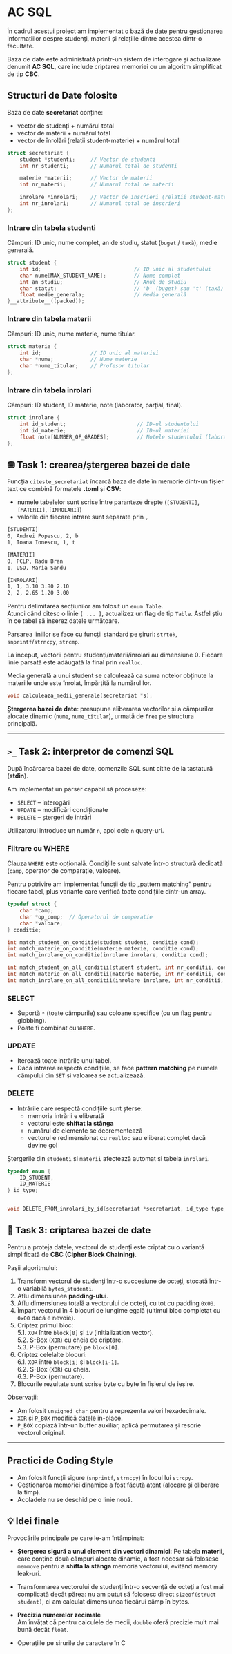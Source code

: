 # AC SQL

În cadrul acestui proiect am implementat o bază de date pentru gestionarea informațiilor
despre studenți, materii și relațiile dintre acestea dintr-o facultate.  

Baza de date este administrată printr-un sistem de interogare și actualizare denumit **AC SQL**,
care include criptarea memoriei cu un algoritm simplificat de tip **CBC**.


## Structuri de Date folosite

Baza de date **secretariat** conține:
- vector de studenți + numărul total
- vector de materii + numărul total
- vector de înrolări (relații student-materie) + numărul total

```c
struct secretariat {
    student *studenti;     // Vector de studenti
    int nr_studenti;       // Numarul total de studenti

    materie *materii;      // Vector de materii
    int nr_materii;        // Numarul total de materii

    inrolare *inrolari;    // Vector de inscrieri (relatii student-materie)
    int nr_inrolari;       // Numarul total de inscrieri
};
```

### Intrare din tabela **studenti**
Câmpuri: ID unic, nume complet, an de studiu, statut (`buget` / `taxă`), medie generală.  

```c
struct student {
    int id;                              // ID unic al studentului
    char nume[MAX_STUDENT_NAME];         // Nume complet
    int an_studiu;                       // Anul de studiu
    char statut;                         // 'b' (buget) sau 't' (taxă)
    float medie_generala;                // Media generală
}__attribute__((packed));
```

### Intrare din tabela **materii**
Câmpuri: ID unic, nume materie, nume titular.

```c
struct materie {
    int id;                // ID unic al materiei
    char *nume;            // Nume materie
    char *nume_titular;    // Profesor titular
};
```

### Intrare din tabela **inrolari**
Câmpuri: ID student, ID materie, note (laborator, parțial, final).  

```c
struct inrolare {
    int id_student;                       // ID-ul studentului
    int id_materie;                       // ID-ul materiei
    float note[NUMBER_OF_GRADES];         // Notele studentului (laborator, parțial, final)
};
```

## ⛃ Task 1: crearea/ștergerea bazei de date

Funcția `citeste_secretariat` încarcă baza de date în memorie dintr-un fișier text ce combină formatele **.toml** și **CSV**:
- numele tabelelor sunt scrise între paranteze drepte (`[STUDENTI]`, `[MATERII]`, `[INROLARI]`)
- valorile din fiecare intrare sunt separate prin `,`

```txt
[STUDENTI]
0, Andrei Popescu, 2, b
1, Ioana Ionescu, 1, t

[MATERII]
0, PCLP, Radu Bran
1, USO, Maria Sandu

[INROLARI]
1, 1, 3.10 3.80 2.10
2, 2, 2.65 1.20 3.00
```


Pentru delimitarea secțiunilor am folosit un `enum Table`.  
Atunci când citesc o linie `[ ... ]`, actualizez un **flag** de tip `Table`.
Astfel știu în ce tabel să inserez datele următoare.  

Parsarea liniilor se face cu funcții standard pe șiruri: `strtok`, `snprintf`/`strncpy`, `strcmp`.  

La început, vectorii pentru studenți/materii/înrolari au dimensiune 0.
Fiecare linie parsată este adăugată la final prin `realloc`.  

Media generală a unui student se calculează ca
suma notelor obținute la materiile unde este înrolat, împărțită la numărul lor.  

```c
void calculeaza_medii_generale(secretariat *s);
```

**Ștergerea bazei de date**: presupune eliberarea vectorilor și a câmpurilor alocate dinamic (`nume`, `nume_titular`), urmată de `free` pe structura principală.

---

## `>_` Task 2: interpretor de comenzi SQL

După încărcarea bazei de date, comenzile SQL sunt citite de la tastatură (**stdin**).  

Am implementat un parser capabil să proceseze:  
- `SELECT` – interogări  
- `UPDATE` – modificări condiționate  
- `DELETE` – ștergeri de intrări  

Utilizatorul introduce un număr `n`, apoi cele `n` query-uri.  

### Filtrare cu WHERE

Clauza `WHERE` este opțională. Condițiile sunt salvate într-o structură dedicată (`camp`, operator de comparație, valoare).  

Pentru potrivire am implementat funcții de tip „pattern matching” pentru fiecare tabel, plus variante care verifică toate condițiile dintr-un array.  

```c
typedef struct {
    char *camp;
    char *op_comp;  // Operatorul de comperatie
    char *valoare;
} conditie;

int match_student_on_conditie(student student, conditie cond);
int match_materie_on_conditie(materie materie, conditie cond);
int match_inrolare_on_conditie(inrolare inrolare, conditie cond);

int match_student_on_all_conditii(student student, int nr_conditii, conditie *conditii);
int match_materie_on_all_conditii(materie materie, int nr_conditii, conditie *conditii);
int match_inrolare_on_all_conditii(inrolare inrolare, int nr_conditii, conditie *conditii);
```  

### SELECT
- Suportă `*` (toate câmpurile) sau coloane specifice (cu un flag pentru globbing).  
- Poate fi combinat cu `WHERE`.  

### UPDATE
- Iterează toate intrările unui tabel.  
- Dacă intrarea respectă condițiile, se face **pattern matching** pe numele câmpului din `SET` și valoarea se actualizează.  

### DELETE
- Intrările care respectă condițiile sunt șterse:  
  - memoria intrării e eliberată  
  - vectorul este **shiftat la stânga**
  - numărul de elemente se decrementează  
  - vectorul e redimensionat cu `realloc` sau eliberat complet dacă devine gol  

Ștergerile din `studenti` și `materii` afectează automat și tabela `inrolari`.  

```c
typedef enum {
    ID_STUDENT,
    ID_MATERIE
} id_type;


void DELETE_FROM_inrolari_by_id(secretariat *secretariat, id_type type, int id);
```


## 🔐 Task 3: criptarea bazei de date

Pentru a proteja datele, vectorul de studenți este criptat cu o variantă simplificată de **CBC (Cipher Block Chaining)**.  

Pașii algoritmului:  
1. Transform vectorul de studenți într-o succesiune de octeți, stocată într-o variabilă `bytes_studenti`.  
2. Aflu dimensiunea **padding-ului**.  
3. Aflu dimensiunea totală a vectorului de octeți, cu tot cu padding `0x00`.  
4. Împart vectorul în 4 blocuri de lungime egală (ultimul bloc completat cu `0x00` dacă e nevoie).  
5. Criptez primul bloc:  
    5.1. `XOR` între `block[0]` și `iv` (initialization vector).  
    5.2. S-Box (`XOR`) cu cheia de criptare.  
    5.3. P-Box (permutare) pe `block[0]`.  
6. Criptez celelalte blocuri:  
    6.1. `XOR` între `block[i]` și `block[i-1]`.  
    6.2. S-Box (`XOR`) cu cheia.  
    6.3. P-Box (permutare).  
7. Blocurile rezultate sunt scrise byte cu byte în fișierul de ieșire.  

Observații:  
- Am folosit `unsigned char` pentru a reprezenta valori hexadecimale.  
- `XOR` și `P_BOX` modifică datele in-place.  
- `P_BOX` copiază într-un buffer auxiliar, aplică permutarea și rescrie vectorul original.  


---

## Practici de Coding Style
- Am folosit funcții sigure (`snprintf`, `strncpy`) în locul lui `strcpy`.  
- Gestionarea memoriei dinamice a fost făcută atent (alocare și eliberare la timp).  
- Acoladele nu se deschid pe o linie nouă.  



## 💡 Idei finale

Provocările principale pe care le-am întâmpinat:
- **Ștergerea sigură a unui element din vectori dinamici**:
  Pe tabela **materii**, care conține două câmpuri alocate dinamic,
  a fost necesar să folosesc `memmove` pentru a **shifta la stânga** memoria vectorului, evitând memory leak-uri.

- Transformarea vectorului de studenți într-o secvență de octeți a fost mai complicată decât părea:
    nu am putut să folosesc direct `sizeof(struct student)`,
    ci am calculat dimensiunea fiecărui câmp în bytes.  

- **Precizia numerelor zecimale**  
  Am învățat că pentru calculele de medii,
  `double` oferă precizie mult mai bună decât `float`.  

- Operațiile pe sirurile de caractere în C

